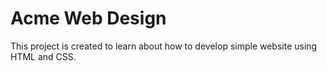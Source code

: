 # Acme Web Design

This project is created to learn about how to develop simple website using HTML and CSS.